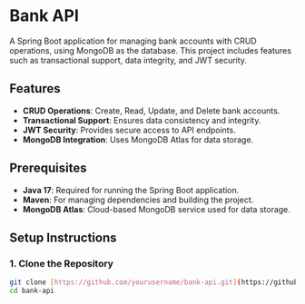 # Bank API

A Spring Boot application for managing bank accounts with CRUD operations, using MongoDB as the database. This project includes features such as transactional support, data integrity, and JWT security.

## Features

- **CRUD Operations**: Create, Read, Update, and Delete bank accounts.
- **Transactional Support**: Ensures data consistency and integrity.
- **JWT Security**: Provides secure access to API endpoints.
- **MongoDB Integration**: Uses MongoDB Atlas for data storage.

## Prerequisites

- **Java 17**: Required for running the Spring Boot application.
- **Maven**: For managing dependencies and building the project.
- **MongoDB Atlas**: Cloud-based MongoDB service used for data storage.

## Setup Instructions

### 1. Clone the Repository

```bash
git clone [https://github.com/yourusername/bank-api.git](https://github.com/asadsaves/java-bank-crud-api)
cd bank-api
